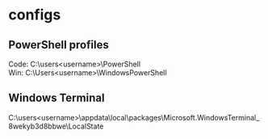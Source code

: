 # configs    
## PowerShell profiles    
Code: C:\\users\<username>\PowerShell    
Win: C:\\Users\<username>\WindowsPowerShell    

## Windows Terminal    
C:\users\<username>\appdata\local\packages\Microsoft.WindowsTerminal_8wekyb3d8bbwe\LocalState    
